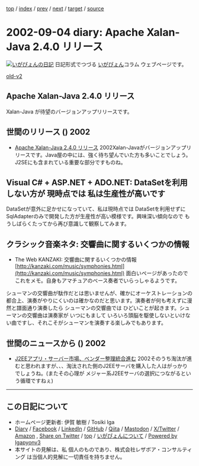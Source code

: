 [top](../index.html) 
 / [index](index.html) 
 / [prev](ig020903.html) 
 / [next](ig020905.html) 
 / [target](https://www.igapyon.jp/igapyon/diary/2002/ig020904.html) 
 / [source](https://github.com/igapyon/diary/blob/master/2002/ig020904.src.md) 

2002-09-04 diary: Apache Xalan-Java 2.4.0 リリース
=====================================================================================================
[![いがぴょんの日記](https://www.igapyon.jp/igapyon/diary/images/iga202308_64.jpg "いがぴょん")](https://www.igapyon.jp/igapyon/diary/memo/memoigapyon.html) 日記形式でつづる [いがぴょん](https://www.igapyon.jp/igapyon/diary/memo/memoigapyon.html)コラム ウェブページです。

[old-v2](ig020904-orig.html)

## Apache Xalan-Java 2.4.0 リリース

Xalan-Java が待望のバージョンアップリリースです。


## 世間のリリース () 2002

* [Apache Xalan-Java 2.4.0 リリース](http://xml.apache.org/xalan-j/)  2002Xalan-Javaがバージョンアップリリースです。Java屋の中には、強く待ち望んでいた方も多いことでしょう。J2SEにも含まれている重要な部分ですものね。

## Visual C# + ASP.NET + ADO.NET: DataSetを利用しない方が 現時点では 私は生産性が高いです

DataSetが意外に足かせになっていて、私は現時点では DataSetを利用せずに SqlAdapterのみで開発した方が生産性が高い模様です。興味深い傾向なので もうしばらくたってから再び意識して観察してみます。

## クラシック音楽ネタ: 交響曲に関するいくつかの情報

* The Web KANZAKI: 交響曲に関するいくつかの情報
  [http://kanzaki.com/music/symphonies.html](http://kanzaki.com/music/symphonies.html)
  面白いページがあったのでこれをメモ。自身もアマチュアのベース奏者でいらっしゃるようです。

シューマンの交響曲が駄作だとは思いませんが、確かにオーケストレーションの都合上、演奏がやりにくいのは確かなのだと思います。演奏者が何も考えずに漫然と譜面通り演奏したら シューマンの交響曲では ひどいことが起きます。シューマンの交響曲は演奏家が いつにもまして いろいろ頭脳を駆使しないといけない曲ですし、それこそがシューマンを演奏する楽しみでもあります。

## 世間のニュースから () 2002

* [J2EEアプリ・サーバー市場、ベンダー整理統合進む](http://biztech.nikkeibp.co.jp/wcs/show/leaf/CID/onair/biztech/comp/204543)  2002そのうち淘汰が進むと思われますが、、、淘汰された側のJ2EEサーバを購入した人はがっかりでしょうね。(またその心理が メジャー系J2EEサーバの選択につながるという循環ですねぇ)


----------------------------------------------------------------------------------------------------

## この日記について

* ホームページ更新者: 伊賀 敏樹 / Tosiki Iga
* [Diary](https://www.igapyon.jp/igapyon/diary/) / [Facebook](https://www.facebook.com/igapyon) / [LinkedIn](https://www.linkedin.com/in/toshikiiga) / [GitHub](https://github.com/igapyon) / [Qiita](https://qiita.com/igapyon) / [Mastodon](https://social.vivaldi.net/@igapyon) / [X/Twitter](https://twitter.com/ToshikiIga) / [Amazon](https://www.amazon.co.jp/%E4%BC%8A%E8%B3%80-%E6%95%8F%E6%A8%B9/e/B004LTQWCQ) ,
[Share on Twitter](https://twitter.com/intent/tweet?hashtags=igapyon%2Cdiary%2C%E3%81%84%E3%81%8C%E3%81%B4%E3%82%87%E3%82%93&text=Apache+Xalan-Java+2.4.0+%E3%83%AA%E3%83%AA%E3%83%BC%E3%82%B9&url=https%3A%2F%2Fwww.igapyon.jp%2Figapyon%2Fdiary%2F2002%2Fig020904.html) / [top](../index.html) / [いがぴょんについて](https://www.igapyon.jp/igapyon/diary/memo/memoigapyon.html) / [Powered by Igapyonv3](https://github.com/igapyon/igapyonv3)
* 本サイトの見解は、私 個人のものであり、株式会社レザボア・コンサルティング は当個人的見解に一切責任を持ちません。 
